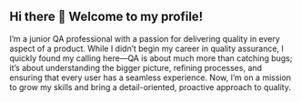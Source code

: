 ## Hi there 👋 Welcome to my profile!
I’m a junior QA professional with a passion for delivering quality in every aspect of a product. While I didn’t begin my career in quality assurance, I quickly found my calling here—QA is about much more than catching bugs; it’s about understanding the bigger picture, refining processes, and ensuring that every user has a seamless experience. Now, I’m on a mission to grow my skills and bring a detail-oriented, proactive approach to quality.
<!--
**HelenaPapantidis/HelenaPapantidis** is a ✨ _special_ ✨ repository because its `README.md` (this file) appears on your GitHub profile.

Here are some ideas to get you started:

- 🔭 I’m currently working on Mastering QA principles and strategies, from testing fundamentals to process optimization.
- 🌱 I’m currently learning New tools and techniques to bring quality to every project stage.
- 👯 I’m looking to collaborate on Projects where quality and the user experience are top priorities.
- 🤔 I’m looking for help with Developing efficient strategies for comprehensive QA beyond bug-finding.
- 💬 Ask me about My journey into quality assurance and my passion for continuous improvement.
- 📫 How to reach me: Reach out via LinkedIn, GitHub, or email—I’d love to chat!
- 😄 Pronouns: ...
- ⚡ Fun fact: I think of QA like solving a mystery, finding ways to enhance every product layer.
-->
